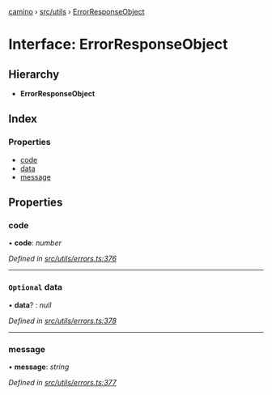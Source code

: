 [camino](../README.md) › [src/utils](../modules/src_utils.md) › [ErrorResponseObject](src_utils.errorresponseobject.md)

# Interface: ErrorResponseObject

## Hierarchy

* **ErrorResponseObject**

## Index

### Properties

* [code](src_utils.errorresponseobject.md#code)
* [data](src_utils.errorresponseobject.md#optional-data)
* [message](src_utils.errorresponseobject.md#message)

## Properties

###  code

• **code**: *number*

*Defined in [src/utils/errors.ts:376](https://github.com/chain4travel/caminojs/blob/ca67b81/src/utils/errors.ts#L376)*

___

### `Optional` data

• **data**? : *null*

*Defined in [src/utils/errors.ts:378](https://github.com/chain4travel/caminojs/blob/ca67b81/src/utils/errors.ts#L378)*

___

###  message

• **message**: *string*

*Defined in [src/utils/errors.ts:377](https://github.com/chain4travel/caminojs/blob/ca67b81/src/utils/errors.ts#L377)*
